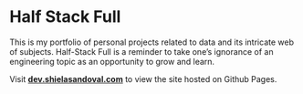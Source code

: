 # Half Stack Full

This is my portfolio of personal projects related to data and its intricate web of subjects. Half-Stack Full is a reminder to take one’s ignorance of an engineering topic as an opportunity to grow and learn.

Visit **[dev.shielasandoval.com](https://dev.shielasandoval.com)** to view the site hosted on Github Pages.
